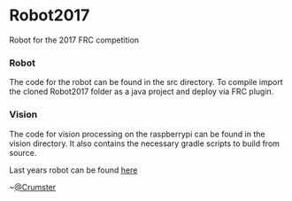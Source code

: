 # Robot2017
Robot for the 2017 FRC competition

### Robot
The code for the robot can be found in the src directory.
To compile import the cloned Robot2017 folder as a java project and deploy via FRC plugin.

### Vision
The code for vision processing on the raspberrypi can be found in the vision directory.
It also contains the necessary gradle scripts to build from source.

Last years robot can be found [here](https://github.com/AIS-Robotics/Robot2016)

~[@Crumster](https://github.com/Crumster)

